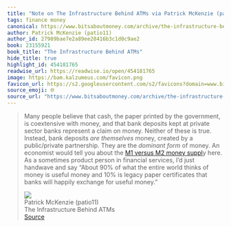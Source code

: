 ```yaml
---
title: "Note on The Infrastructure Behind ATMs via Patrick McKenzie (patio11)"
tags: finance money
canonical: https://www.bitsaboutmoney.com/archive/the-infrastructure-behind-atms/
author: Patrick McKenzie (patio11)
author_id: 27989bae7e2a89ee28416b3c1d0c9ae2
book: 23155921
book_title: "The Infrastructure Behind ATMs"
hide_title: true
highlight_id: 454181765
readwise_url: https://readwise.io/open/454181765
image: https://bam.kalzumeus.com/favicon.png
favicon_url: https://s2.googleusercontent.com/s2/favicons?domain=www.bitsaboutmoney.com
source_emoji: 🌐
source_url: "https://www.bitsaboutmoney.com/archive/the-infrastructure-behind-atms/#:~:text=Many%20people%20believe,for%20useful%20money.%E2%80%9D"
---
```


> Many people believe that cash, the paper printed by the government, is coextensive with money, and that bank deposits kept at private sector banks represent a claim on money. Neither of these is true. Instead, bank deposits *are themselves* money, created by a public/private partnership. They are the *dominant form* of money. An economist would tell you about the [M1 versus M2 money suppl](https://pressbooks-dev.oer.hawaii.edu/principlesofeconomics/chapter/27-2-measuring-money-currency-m1-and-m2/)y here. As a sometimes product person in financial services, I’d just handwave and say “About 90% of what the entire world thinks of money is useful money and 10% is legacy paper certificates that banks will happily exchange for useful money.”
> <div class="quoteback-footer"><div class="quoteback-avatar"><img class="mini-favicon" src="https://s2.googleusercontent.com/s2/favicons?domain=www.bitsaboutmoney.com"></div><div class="quoteback-metadata"><div class="metadata-inner"><span style="display:none">FROM:</span><div aria-label="Patrick McKenzie (patio11)" class="quoteback-author"> Patrick McKenzie (patio11)</div><div aria-label="The Infrastructure Behind ATMs" class="quoteback-title"> The Infrastructure Behind ATMs</div></div></div><div class="quoteback-backlink"><a target="_blank" aria-label="go to the full text of this quotation" rel="noopener" href="https://www.bitsaboutmoney.com/archive/the-infrastructure-behind-atms/#:~:text=Many%20people%20believe,for%20useful%20money.%E2%80%9D" class="quoteback-arrow"> Source</a></div></div>